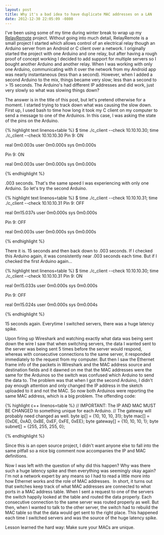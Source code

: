 ```yaml
---
layout: post
title: Why it's a bad idea to have duplicate MAC addresses on a LAN
date: 2012-12-30 22:05:09 -0800
---
```


I've been using some of my time during winter break to wrap up my <a href="https://github.com/shanet/RelayRemote">RelayRemote</a> project. Without going into much detail, RelayRemote is a small project I started which allows control of an electrical relay though an Arduino server from an Android or C client over a network. I originally started the project with one Arduino and one relay, but after having a rough proof of concept working I decided to add support for multiple servers so I bought another Arduino and another relay. When I was working with only one Arduino, communicating with it over the network from my Android app was nearly instantaneous (less than a second). However, when I added a second Arduino to the mix, things became very slow; less than a second to &gt; 15 seconds. The Arduino's had different IP addresses and did work, just very slowly so what was slowing things down?

The answer is in the title of this post, but let's pretend otherwise for a moment. I started trying to track down what was causing the slow down. First up, I used bash to time how long it took my C client on my computer to send a message to one of the Arduinos. In this case, I was asking the state of the pins on the Arduino.

<!--more-->

{% highlight text linenos=table %}
$ time ./c_client --check 10.10.10.30; time ./c_client --check 10.10.10.30
Pin 9: ON

real    0m0.003s
user    0m0.000s
sys     0m0.000s

Pin 9: ON

real    0m0.003s
user    0m0.000s
sys     0m0.000s

{% endhighlight %}

.003 seconds. That's the same speed I was experiencing with only one Arduino. So let's try the second Arduino.

{% highlight text linenos=table %}
$ time ./c_client --check 10.10.10.31; time ./c_client --check 10.10.10.31
Pin 9: OFF

real    0m15.037s
user    0m0.000s
sys     0m0.000s

Pin 9: OFF

real    0m0.003s
user    0m0.000s
sys     0m0.000s

{% endhighlight %}

There it is. 15 seconds and then back down to .003 seconds. If I checked this Arduino again, it was consistently near .003 seconds each time. But if I checked the first Arduino again...

{% highlight text linenos=table %}
$ time ./c_client --check 10.10.10.30; time ./c_client --check 10.10.10.31
Pin 9: ON

real    0m15.033s
user    0m0.000s
sys     0m0.000s

Pin 9: OFF

real    0m15.024s
user    0m0.000s
sys     0m0.004s

{% endhighlight %}

15 seconds again. Everytime I switched servers, there was a huge latency spike.

Upon firing up Wireshark and watching exactly what data was being sent down the wire I saw that when switching servers, the data I wanted sent to the server was being sent 5 times before the server would respond, whereas with consecutive connections to the same server, it responded immediately to the request from my computer. But then I saw the Ethernet frame info of the packets in Wireshark and the MAC address source and destination fields and it dawned on me that the MAC addresses were the same for the Arduinos so the switch was confused which Arduino to send the data to. The problem was that when I got the second Arduino, I didn't pay enough attention and only changed the IP address in the sketch uploaded to it and not the MAC. So now both Arduinos were reporting the same MAC address, which is a big problem. The offending code:

{% highlight c++ linenos=table %}
// IMPORTANT: The IP AND MAC MUST BE CHANGED to something unique for each Arduino.
// The gateway will probably need changed as well.
byte ip[]      = {10, 10, 10, 31};
byte mac[]     = {0xDE, 0xAD, 0xBE, 0xEF, 0xFE, 0xEE};
byte gateway[] = {10, 10, 10, 1};
byte subnet[]  = {255, 255, 255, 0};

{% endhighlight %}

Since this is an open source project, I didn't want anyone else to fall into the same pitfall so a nice big comment now accompanies the IP and MAC definitions.

Now I was left with the question of why did this happen? Why was there such a huge latency spike and then everything was seemingly okay again? I'm not a network expert by any means so I had to read a little more into how Ethernet works and the role of MAC addresses.  In short, it turns out that switches keep track of what MAC addresses are connected to what ports in a MAC address table. When I sent a request to one of the servers the switch happily looked at the table and routed the data properly. Each consecutive connection to the same server was routed properly as well. But then, when I wanted to talk to the other server, the switch had to rebuild the MAC table so that the data would get sent to the right place. This happened each time I switched servers and was the source of the huge latency spike.

Lesson learned the hard way: Make sure your MACs are unique.
